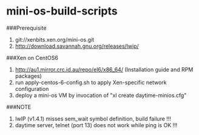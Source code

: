 # mini-os-build-scripts

###Prerequisite
1. git://xenbits.xen.org/mini-os.git
2. http://download.savannah.gnu.org/releases/lwip/

###Xen on CentOS6
1. http://au1.mirror.crc.id.au/repo/el6/x86_64/ (Installation guide and RPM packages)
2. run apply-centos-6-config.sh to apply Xen-specific network configuration
3. deploy a mini-os VM by invocation of "xl create daytime-minios.cfg"

###NOTE
1. lwIP (v1.4.1) misses sem_wait symbol definition, build failure !!!
2. daytime server, telnet (port 13) does not work while ping is OK !!!
